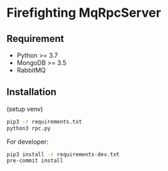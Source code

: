 # Firefighting MqRpcServer

## Requirement

- Python >= 3.7
- MongoDB >= 3.5
- RabbitMQ

## Installation

(setup venv)

```bash
pip3 -r requirements.txt
python3 rpc.py
```

For developer:

```bash
pip3 install -r requirements-dev.txt
pre-commit install
```
